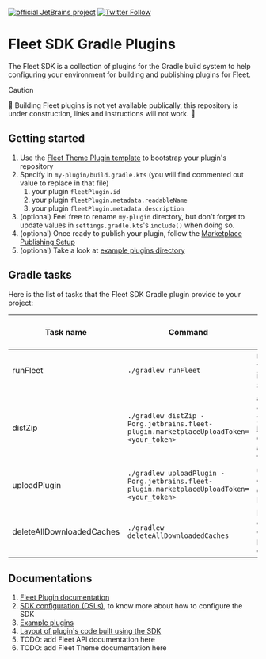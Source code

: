[![official JetBrains project](https://jb.gg/badges/official.svg)][jb:github]
[![Twitter Follow](https://img.shields.io/twitter/follow/jetbrains_fleet?style=flat&logo=twitter)][jb:twitter]

# Fleet SDK Gradle Plugins

The Fleet SDK is a collection of plugins for the Gradle build system to help configuring your environment for building and publishing
plugins for Fleet.

> [!CAUTION]
> 🚧 Building Fleet plugins is not yet available publically, this repository is under construction, links and instructions will not work. 🚧

## Getting started

1. Use the [Fleet Theme Plugin template][fleet:template-repo] to bootstrap your plugin's repository
3. Specify in `my-plugin/build.gradle.kts` (you will find commented out value to replace in that file)
    1. your plugin `fleetPlugin.id`
    2. your plugin `fleetPlugin.metadata.readableName`
    3. your plugin `fleetPlugin.metadata.description`
3. (optional) Feel free to rename `my-plugin` directory, but don't forget to update values in `settings.gradle.kts`'s `include()` when doing so. 
2. (optional) Once ready to publish your plugin, follow the [Marketplace Publishing Setup][fleet:marketplace-publishing]
3. (optional) Take a look at [example plugins directory][fleet:example-plugins]

## Gradle tasks

Here is the list of tasks that the Fleet SDK Gradle plugin provide to your project:

| Task name                 | Command                                                                                   | Description                                                                                                                  | Requires Marketplace Token       |
|---------------------------|-------------------------------------------------------------------------------------------|------------------------------------------------------------------------------------------------------------------------------|----------------------------------|
| runFleet                  | `./gradlew runFleet`                                                                      | runs Fleet locally with your plugin and its dependencies automatically loaded                                                | No                               |
| distZip                   | `./gradlew distZip -Porg.jetbrains.fleet-plugin.marketplaceUploadToken=<your_token>`      | assembles a `.zip` containing metadata, your plugin layers jars and all dependency jars that are relevant, ready for upload. | Yes, to infer vendor information |
| uploadPlugin              | `./gradlew uploadPlugin -Porg.jetbrains.fleet-plugin.marketplaceUploadToken=<your_token>` | uploads the distribution built by `distZip` to Marketplace.                                                                  | Yes                              |
| deleteAllDownloadedCaches | `./gradlew deleteAllDownloadedCaches`                                                     | Deletes all caches downloaded by the `org.jetbrains.fleet-plugin` (/!\ regardless of the Gradle project)                     | No                               |

## Documentations

1. [Fleet Plugin documentation][fleet:plugin-docs]
1. [SDK configuration (DSLs)](./docs/dsl.md), to know more about how to configure the SDK
3. [Example plugins][fleet:example-plugins]
4. [Layout of plugin's code built using the SDK](./docs/code_layout.md)
5. TODO: add Fleet API documentation here
6. TODO: add Fleet Theme documentation here

<!-- ---------------- -->

[jb:twitter]: https://twitter.com/jetbrains_fleet
[jb:github]: https://github.com/JetBrains/.github/blob/main/profile/README.md
[fleet:template-repo]: https://github.com/JetBrains/fleet-plugin-template
[fleet:marketplace-publishing]: ./docs/marketplace_publishing_setup.md
[fleet:plugin-docs]: https://jetbrains.team/p/fleet-plugins-private-preview/repositories/fleet-plugins-docs
[fleet:example-plugins]: ./example-plugins/README.md
